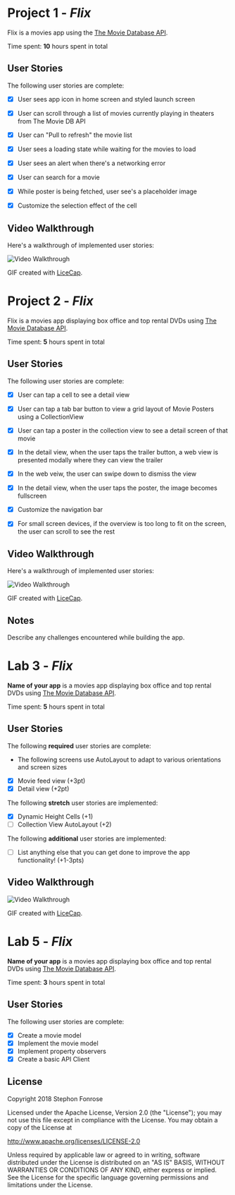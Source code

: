 # Project 1 - *Flix*

Flix is a movies app using the [The Movie Database API](http://docs.themoviedb.apiary.io/#).

Time spent: **10** hours spent in total

## User Stories

The following user stories are complete:

- [x] User sees app icon in home screen and styled launch screen
- [x] User can scroll through a list of movies currently playing in theaters from The Movie DB API
- [x] User can "Pull to refresh" the movie list
- [x] User sees a loading state while waiting for the movies to load
- [x] User sees an alert when there's a networking error
- [x] User can search for a movie
- [x] While poster is being fetched, user see's a placeholder image
- [x] Customize the selection effect of the cell


## Video Walkthrough

Here's a walkthrough of implemented user stories:

![Video Walkthrough](https://i.imgur.com/RorqPeD.gif)

GIF created with [LiceCap](http://www.cockos.com/licecap/).

# Project 2 - *Flix*

Flix is a movies app displaying box office and top rental DVDs using [The Movie Database API](http://docs.themoviedb.apiary.io/#).

Time spent: **5** hours spent in total

## User Stories

The following user stories are complete:

- [x] User can tap a cell to see a detail view
- [x] User can tap a tab bar button to view a grid layout of Movie Posters using a CollectionView
- [x] User can tap a poster in the collection view to see a detail screen of that movie
- [x] In the detail view, when the user taps the trailer button, a web view is presented modally where they can view the trailer
- [x] In the web veiw, the user can swipe down to dismiss the view
- [x] In the detail view, when the user taps the poster, the image becomes fullscreen
- [x] Customize the navigation bar
- [x] For small screen devices, if the overview is too long to fit on the screen, the user can scroll to see the rest


## Video Walkthrough

Here's a walkthrough of implemented user stories:

![Video Walkthrough](https://i.imgur.com/bdTH7gb.gif)

GIF created with [LiceCap](http://www.cockos.com/licecap/).

## Notes

Describe any challenges encountered while building the app.

# Lab 3 - *Flix*

**Name of your app** is a movies app displaying box office and top rental DVDs using [The Movie Database API](http://docs.themoviedb.apiary.io/#).

Time spent: **5** hours spent in total

## User Stories

The following **required** user stories are complete:

- The following screens use AutoLayout to adapt to various orientations and screen sizes
- [x] Movie feed view (+3pt)
- [x] Detail view (+2pt)

The following **stretch** user stories are implemented:

- [x] Dynamic Height Cells (+1)
- [ ] Collection View AutoLayout (+2)

The following **additional** user stories are implemented:

- [ ] List anything else that you can get done to improve the app functionality! (+1-3pts)


## Video Walkthrough

![Video Walkthrough](https://i.imgur.com/cEuecdr.gif)

GIF created with [LiceCap](http://www.cockos.com/licecap/).


# Lab 5 - *Flix*

**Name of your app** is a movies app displaying box office and top rental DVDs using [The Movie Database API](http://docs.themoviedb.apiary.io/#).

Time spent: **3** hours spent in total

## User Stories

The following user stories are complete:

- [x] Create a movie model
- [x] Implement the movie model
- [x] Implement property observers
- [x] Create a basic API Client

## License

Copyright 2018 Stephon Fonrose

Licensed under the Apache License, Version 2.0 (the "License");
you may not use this file except in compliance with the License.
You may obtain a copy of the License at

http://www.apache.org/licenses/LICENSE-2.0

Unless required by applicable law or agreed to in writing, software
distributed under the License is distributed on an "AS IS" BASIS,
WITHOUT WARRANTIES OR CONDITIONS OF ANY KIND, either express or implied.
See the License for the specific language governing permissions and
limitations under the License.
